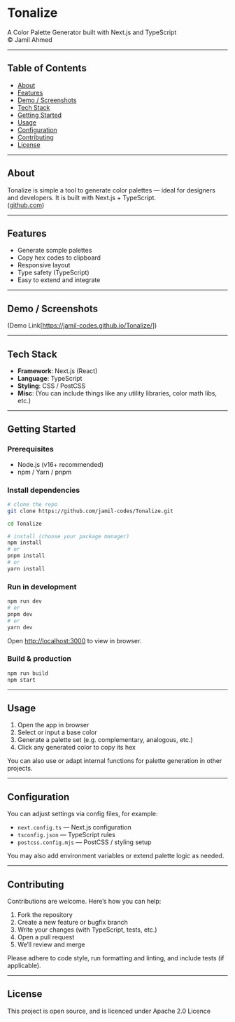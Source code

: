 # Tonalize

A Color Palette Generator built with Next.js and TypeScript  
© Jamil Ahmed

---

## Table of Contents

- [About](#about)  
- [Features](#features)  
- [Demo / Screenshots](#demo--screenshots)  
- [Tech Stack](#tech-stack)  
- [Getting Started](#getting-started)  
- [Usage](#usage)  
- [Configuration](#configuration)  
- [Contributing](#contributing)  
- [License](#license)

---

## About

Tonalize is simple a tool to generate color palettes — ideal for designers and developers. It is built with Next.js + TypeScript.  
([github.com](https://github.com/jamil-codes/Tonalize))

---

## Features

- Generate somple palettes  
- Copy hex codes to clipboard  
- Responsive layout  
- Type safety (TypeScript)  
- Easy to extend and integrate  

---

## Demo / Screenshots

(Demo Link[https://jamil-codes.github.io/Tonalize/])

---

## Tech Stack

- **Framework**: Next.js (React)  
- **Language**: TypeScript  
- **Styling**: CSS / PostCSS  
- **Misc**: (You can include things like any utility libraries, color math libs, etc.)

---

## Getting Started

### Prerequisites

- Node.js (v16+ recommended)  
- npm / Yarn / pnpm  

### Install dependencies

```bash
# clone the repo
git clone https://github.com/jamil-codes/Tonalize.git

cd Tonalize

# install (choose your package manager)
npm install
# or
pnpm install
# or
yarn install
```

### Run in development

```bash
npm run dev
# or
pnpm dev
# or
yarn dev
```

Open [http://localhost:3000](http://localhost:3000) to view in browser.

### Build & production

```bash
npm run build
npm start
```

---

## Usage

1. Open the app in browser  
2. Select or input a base color  
3. Generate a palette set (e.g. complementary, analogous, etc.)  
4. Click any generated color to copy its hex  

You can also use or adapt internal functions for palette generation in other projects.

---

## Configuration

You can adjust settings via config files, for example:

- `next.config.ts` — Next.js configuration  
- `tsconfig.json` — TypeScript rules  
- `postcss.config.mjs` — PostCSS / styling setup  

You may also add environment variables or extend palette logic as needed.

---

## Contributing

Contributions are welcome. Here’s how you can help:

1. Fork the repository  
2. Create a new feature or bugfix branch  
3. Write your changes (with TypeScript, tests, etc.)  
4. Open a pull request  
5. We’ll review and merge  

Please adhere to code style, run formatting and linting, and include tests (if applicable).

---

## License

This project is open source, and is licenced under Apache 2.0 Licence

